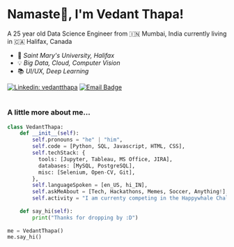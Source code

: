 # Namaste🙏,  I'm Vedant Thapa!

A 25 year old Data Science Engineer from 🇮🇳 Mumbai, India currently living in 🇨🇦 Halifax, Canada	
  - 🎒  *Saint Mary's University, Halifax*
  - 💡  *Big Data, Cloud, Computer Vision*
  - 📚  *UI/UX, Deep Learning*

[![Linkedin: vedantthapa](https://img.shields.io/badge/-vedantthapa-blue?style=flat-square&logo=Linkedin&logoColor=white&link=https://www.linkedin.com/in/vedantthapa/)](https://www.linkedin.com/in/vedantthapa/)
[![Email Badge](https://img.shields.io/badge/-thapavedant-6264A7?style=flat-square&logo=gmail&logoColor=white&link=mailto:vedant.thapa@smu.ca)](mailto:thapavedant@gmail.com)
#

### A little more about me...
```python
class VedantThapa:
    def __init__(self):
        self.pronouns = "he" | "him",
        self.code = [Python, SQL, Javascript, HTML, CSS],
        self.techStack: {
          tools: [Jupyter, Tableau, MS Office, JIRA],
          databases: [MySQL, PostgreSQL],
          misc: [Selenium, Open-CV, Git],
        },
        self.languageSpoken = [en_US, hi_IN],
        self.askMeAbout = [Tech, Hackathons, Memes, Soccer, Anything!],
        self.activity = "I am currenty competing in the Happywhale Challenge on Kaggle"
    
    def say_hi(self):
        print("Thanks for dropping by :D")
        
me = VedantThapa()
me.say_hi()
```
